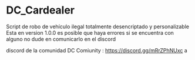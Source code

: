 # DC_Cardealer
Script de robo de vehículo ilegal totalmente desencriptado y personalizable
Esta en version 1.0.0 es posible que haya errores si se encuentra con alguno no dude en comunicarlo en el discord

discord de la comunidad DC Comiunity : https://discord.gg/mRrZPhNUxc
a
